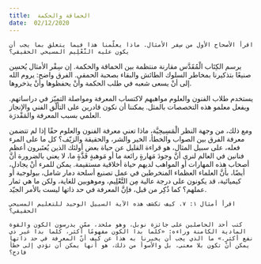 ```yaml
---
title:  الحماقة والحكمة
date:  02/12/2020
---
```


`اقرأ الأصحاح الأول من سِفر الأمثال. ماذا يعلّمنا هذا فيما يتعلق بما يجب أن يكون عليه التَّعْلِيم المسيحي الحقيقي؟`

يرسم الكِتَاب الْمُقَدَّس مقارنة منتظمة بين الحماقة والحكمة. إن سِفْر الأمثال يُحسِن صنيعًا بتذكيرنا بمخاطر السلوك الطائش والبقاء بصحبة الحمقى. الفرق واضح: يروم الله إلى أنْ يسعى شعبه في طلب الحكمة وأنْ يحفظوها وأنْ يذخروها.

يستخدم طلاب الفنون والعلوم مواهبهم لاكتساب المعرفة ومواصلة التميّز في دراساتهم. ويفعل معلمو هذه التخصصات بالمثل. يمكننا أن نكون قادرين على التألّق الفني والإنجاز العلمي بسبب المعرفة والمَقْدرَة.

ومع ذلك، من وجهة النظر الْمَسِيحِيَّة، ماذا تعني معرفة الفنون والعلوم حقًا إذا لم تتضمن معرفة الفرق بين الصواب والخطأ، الخير والشر، والحقيقة والزيّف؟ كل ما على المرء فعله، على سبيل المثال، هو قراءة القليل عن حياة بعض أولئك الذين يُعتَبرون أعظم فنانين في العالم لنرى أنَّ وجودَ مَهارةٍ رائعة ما أو مَوهبةٍ فَذَّةٍ ما، لا يعني بالضرورة أنَّ أصحاب هذه المهارات أو المواهب لديهم حياة أخلاقية مستقيمة. يمكن للمرء أنْ يجادل، أيضًا، بأنَّ العلماء العظماء المنخرطين في عمل تصنيع أسلحة دمار شامل، بيولوجية أو كيميائية، قد يكونون على درجة عالية مِن التَّعْلِيم، وموهوبين للغاية، ولكن ما هي ثمار عملهم؟ كما ذُكِر من قبل، فإنَّ المعرفة في حد ذاتها ليست بالأمر الجيّد.

`اقرأ أمثال ١: ٧. كيف تكشف هذه الآية السبيل الوحيد للتعليم المسيحي الحقيقي؟`

`كتب أحد الحاصلين على جائزة نوبل، وهو ملحد، ممّن يدرسون الكون والقوة المادية الكامنة وراءه: «كلما بدا الكون مفهومًا أكثر، كلما بدا غير ذي نفع أكثر.» ما الذي يجب أن يخبرنا به هذا عن كيف أنّ المعرفة في حد ذاتها يمكن أنْ تكون بلا معنى، بل والأسوأ من ذلك، هو أنها يمكن أن تؤدي إلى خطأ فادح؟`